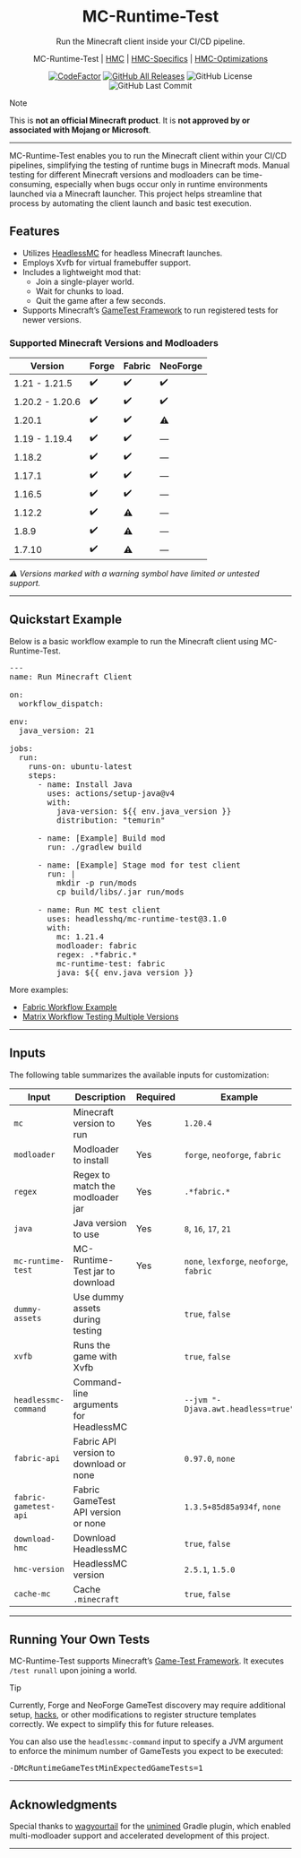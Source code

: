 <h1 align="center" style="font-weight: normal;"><b>MC-Runtime-Test</b></h1>
<p align="center">Run the Minecraft client inside your CI/CD pipeline.</p>
<p align="center">
MC-Runtime-Test | <a href="https://github.com/3arthqu4ke/headlessmc">HMC</a> | <a href="https://github.com/3arthqu4ke/hmc-specifics">HMC-Specifics</a> | <a href="https://github.com/3arthqu4ke/hmc-optimizations">HMC-Optimizations</a>
</p>

<div align="center">

[![CodeFactor](https://www.codefactor.io/repository/github/headlesshq/mc-runtime-test/badge/main)](https://www.codefactor.io/repository/github/headlesshq/mc-runtime-test/overview/main)
[![GitHub All Releases](https://img.shields.io/github/downloads/headlesshq/mc-runtime-test/total.svg)](https://github.com/headlesshq/mc-runtime-test/releases)
![GitHub License](https://img.shields.io/github/license/headlesshq/mc-runtime-test)
![GitHub Last Commit](https://img.shields.io/github/last-commit/headlesshq/mc-runtime-test)

</div>

> [!NOTE]  
> This is **not an official Minecraft product**. It is **not approved by or associated with Mojang or Microsoft**.

---

MC-Runtime-Test enables you to run the Minecraft client within your CI/CD pipelines, simplifying the testing of runtime bugs in Minecraft mods.
Manual testing for different Minecraft versions and modloaders can be time-consuming, especially when bugs occur only in runtime environments launched via a Minecraft launcher.
This project helps streamline that process by automating the client launch and basic test execution.

## Features
- Utilizes [HeadlessMC](https://github.com/3arthqu4ke/headlessmc) for headless Minecraft launches.
- Employs Xvfb for virtual framebuffer support.
- Includes a lightweight mod that:
  - Join a single-player world.
  - Wait for chunks to load.
  - Quit the game after a few seconds.
- Supports Minecraft’s [GameTest Framework](https://www.minecraft.net/en-us/creator/article/get-started-gametest-framework) to run registered tests for newer versions.

### Supported Minecraft Versions and Modloaders
| Version         | Forge           | Fabric          | NeoForge        |
|-----------------|----------------|----------------|----------------|
| 1.21 - 1.21.5   | ✔️              | ✔️              | ✔️              |
| 1.20.2 - 1.20.6 | ✔️              | ✔️              | ✔️              |
| 1.20.1          | ✔️              | ✔️              | ⚠️              |
| 1.19 - 1.19.4   | ✔️              | ✔️              | —              |
| 1.18.2          | ✔️              | ✔️              | —              |
| 1.17.1          | ✔️              | ✔️              | —              |
| 1.16.5          | ✔️              | ✔️              | —              |
| 1.12.2          | ✔️              | ⚠️              | —              |
| 1.8.9           | ✔️              | ⚠️              | —              |
| 1.7.10          | ✔️              | ⚠️              | —              |

*⚠️ Versions marked with a warning symbol have limited or untested support.*

---

## Quickstart Example
Below is a basic workflow example to run the Minecraft client using MC-Runtime-Test.

<pre lang="yml">
---
name: Run Minecraft Client

on:
  workflow_dispatch:

env:
  java_version: 21

jobs:
  run:
    runs-on: ubuntu-latest
    steps:
      - name: Install Java
        uses: actions/setup-java@v4
        with:
          java-version: ${{ env.java_version }}
          distribution: "temurin"

      - name: [Example] Build mod
        run: ./gradlew build

      - name: [Example] Stage mod for test client
        run: |
          mkdir -p run/mods
          cp build/libs/<your-mod>.jar run/mods

      - name: Run MC test client
        uses: headlesshq/mc-runtime-test@3.1.0 <!-- x-release-please-version -->
        with:
          mc: 1.21.4
          modloader: fabric
          regex: .*fabric.*
          mc-runtime-test: fabric
          java: ${{ env.java_version }}
</pre>

More examples:
- [Fabric Workflow Example](https://github.com/3arthqu4ke/hmc-optimizations/blob/1.20.4/.github/workflows/run-fabric.yml)
- [Matrix Workflow Testing Multiple Versions](https://github.com/3arthqu4ke/hmc-specifics/blob/main/.github/workflows/run-matrix.yml)

---

## Inputs
The following table summarizes the available inputs for customization:

| Input                 | Description                            | Required | Example                                  |
|-----------------------|----------------------------------------|----------|------------------------------------------|
| `mc`                  | Minecraft version to run               | Yes      | `1.20.4`                                 |
| `modloader`           | Modloader to install                   | Yes      | `forge`, `neoforge`, `fabric`            |
| `regex`               | Regex to match the modloader jar       | Yes      | `.*fabric.*`                             |
| `java`                | Java version to use                    | Yes      | `8`, `16`, `17`, `21`                    |
| `mc-runtime-test`     | MC-Runtime-Test jar to download        | Yes      | `none`, `lexforge`, `neoforge`, `fabric` |
| `dummy-assets`        | Use dummy assets during testing        |          | `true`, `false`                          |
| `xvfb`                | Runs the game with Xvfb                |          | `true`, `false`                          |
| `headlessmc-command`  | Command-line arguments for HeadlessMC  |          | `--jvm "-Djava.awt.headless=true"`       |
| `fabric-api`          | Fabric API version to download or none |          | `0.97.0`, `none`                         |
| `fabric-gametest-api` | Fabric GameTest API version or none    |          | `1.3.5+85d85a934f`, `none`               |
| `download-hmc`        | Download HeadlessMC                    |          | `true`, `false`                          |
| `hmc-version`         | HeadlessMC version                     |          | `2.5.1`, `1.5.0`                         |
| `cache-mc`            | Cache `.minecraft`                     |          | `true`, `false`                          |

---

## Running Your Own Tests
MC-Runtime-Test supports Minecraft’s [Game-Test Framework](https://www.minecraft.net/en-us/creator/article/get-started-gametest-framework). It executes `/test runall` upon joining a world.

> [!TIP]  
> Currently, Forge and NeoForge GameTest discovery may require additional setup, [hacks](gametest/src/main/java/me/earth/clientgametest/mixin/MixinGameTestRegistry.java), or other modifications to register structure templates correctly. We expect to simplify this for future releases.

You can also use the `headlessmc-command` input to specify a JVM argument to enforce the minimum number of GameTests you expect to be executed:

<pre lang="bash">
-DMcRuntimeGameTestMinExpectedGameTests=1
</pre>

---

## Acknowledgments
Special thanks to [wagyourtail](https://github.com/wagyourtail) for the [unimined](https://github.com/unimined/unimined) Gradle plugin, which enabled multi-modloader support and accelerated development of this project.

---
